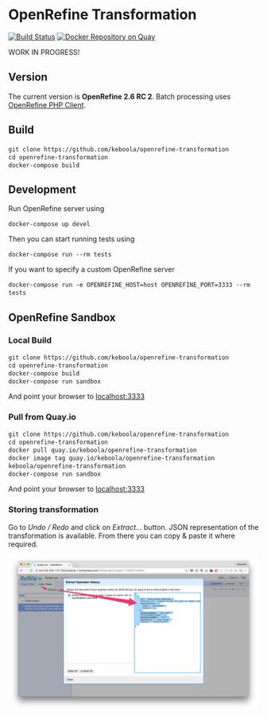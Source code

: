 # OpenRefine Transformation

[![Build Status](https://travis-ci.org/keboola/openrefine-transformation.svg?branch=master)](https://travis-ci.org/keboola/openrefine-transformation)
[![Docker Repository on Quay](https://quay.io/repository/keboola/openrefine-transformation/status "Docker Repository on Quay")](https://quay.io/repository/keboola/openrefine-transformation)

WORK IN PROGRESS!

## Version

The current version is **OpenRefine 2.6 RC 2**. 
Batch processing uses [OpenRefine PHP Client](https://github.com/keboola/openrefine-php-client). 

## Build

```
git clone https://github.com/keboola/openrefine-transformation
cd openrefine-transformation
docker-compose build
```

## Development

Run OpenRefine server using

```
docker-compose up devel
```

Then you can start running tests using 

```
docker-compose run --rm tests
```

If you want to specify a custom OpenRefine server

```
docker-compose run -e OPENREFINE_HOST=host OPENREFINE_PORT=3333 --rm tests
```

## OpenRefine Sandbox 

### Local Build

```
git clone https://github.com/keboola/openrefine-transformation
cd openrefine-transformation
docker-compose build
docker-compose run sandbox
```

And point your browser to [localhost:3333](http://localhost:3333)


### Pull from Quay.io
 
```
git clone https://github.com/keboola/openrefine-transformation
cd openrefine-transformation
docker pull quay.io/keboola/openrefine-transformation
docker image tag quay.io/keboola/openrefine-transformation keboola/openrefine-transformation
docker-compose run sandbox
```

And point your browser to [localhost:3333](http://localhost:3333)

### Storing transformation

Go to *Undo / Redo* and click on *Extract...* button. JSON representation of the transformation is available. 
From there you can copy & paste it where required.

![](./docs/extract-json.png)


